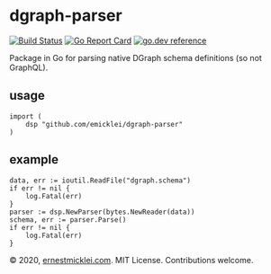 # dgraph-parser

[![Build Status](https://travis-ci.org/emicklei/dgraph-parser.png)](https://travis-ci.org/emicklei/dgraph-parser)
[![Go Report Card](https://goreportcard.com/badge/github.com/emicklei/dgraph-parser)](https://goreportcard.com/report/github.com/emicklei/dgraph-parser)
[![go.dev reference](https://img.shields.io/badge/go.dev-reference-007d9c?logo=go&logoColor=white&style=flat-square)](https://pkg.go.dev/github.com/emicklei/dgraph-parser?tab=doc)

Package in Go for parsing native DGraph schema definitions (so not GraphQL).

## usage

    import (
        dsp "github.com/emicklei/dgraph-parser"
    )

## example

	data, err := ioutil.ReadFile("dgraph.schema")
	if err != nil {
		log.Fatal(err)
	}
	parser := dsp.NewParser(bytes.NewReader(data))
	schema, err := parser.Parse()
	if err != nil {
		log.Fatal(err)
	}

© 2020, [ernestmicklei.com](http://ernestmicklei.com).  MIT License. Contributions welcome.